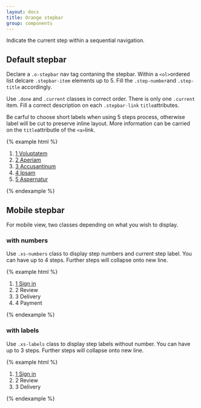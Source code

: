 ```yaml
---
layout: docs
title: Orange stepbar
group: components
---
```


Indicate the current step within a sequential navigation.

## Default stepbar

Declare a `.o-stepbar` nav tag contaning the stepbar. Within a `<ol>`ordered list delcare `.stepbar-item` elements up to 5. Fill the `.step-number`and `.step-title` accordingly.

Use `.done` and `.current` classes in correct order. There is only one `.current` item. Fill a correct description on each `.stepbar-link` `title`attributes.

Be carful to choose short labels when using 5 steps process, otherwise label will be cut to preserve inline layout. More information can be carried on the `title`attributle of the `<a>`link.

{% example html %}
<nav class="o-stepbar">
    <ol>
        <li class="done stepbar-item">
            <a class="stepbar-link" href="#" title="Step 1 : Voluptatem">
                <span class="step-number">1</span>
                <span class="step-title">Voluptatem</span>
            </a>
        </li>
        <li class="stepbar-item current">
            <a class="stepbar-link" href="#" title="Step 2 : Aperiam">
                <span class="step-number">2</span>
                <span class="step-title">Aperiam</span>
            </a>
        </li>
        <li class="stepbar-item next">
            <a class="stepbar-link" href="#" title="Step 3 : Accusantinum">
                <span class="step-number">3</span>
                <span class="step-title">Accusantinum</span>
            </a>
        </li>
        <li class="stepbar-item next">
            <a class="stepbar-link" href="#" title="Step 4 : Ipsam">
                <span class="step-number">4</span>
                <span class="step-title">Ipsam</span>
            </a>
        </li>
        <li class="stepbar-item next">
            <a class="stepbar-link" href="#" title="Step 5 : Aspernatur">
                <span class="step-number">5</span>
                <span class="step-title">Aspernatur</span>
            </a>
        </li>
    </ol>
</nav>
{% endexample %}

## Mobile stepbar

For mobile view, two classes depending on what you wish to display.

### with numbers

Use `.xs-numbers` class to display step numbers and current step label. You can have up to 4 steps. Further steps will collapse onto new line.

{% example html %}
<nav class="o-stepbar xs-numbers">
    <ol>
        <li class="current stepbar-item">
            <a class="stepbar-link" href="#" title="Step 1 : Sign in">
                <span class="step-number">1</span>
                <span class="step-title">Sign in</span>
            </a>
        </li>
        <li class="stepbar-item next">
            <div class="stepbar-link" title="Step 2 : Review">
                <span class="step-number">2</span>
                <span class="step-title">Review</span>
            </div>
        </li>
        <li class="stepbar-item next">
            <div class="stepbar-link" title="Step 3 : Delivery">
                <span class="step-number">3</span>
                <span class="step-title">Delivery</span>
            </div>
        </li>
        <li class="stepbar-item next">
            <div class="stepbar-link" title="Step 4 : Payment">
                <span class="step-number">4</span>
                <span class="step-title">Payment</span>
            </div>
        </li>
    </ol>
</nav>
{% endexample %}

### with labels

Use `.xs-labels` class to display step labels without number. You can have up to 3 steps. Further steps will collapse onto new line.

{% example html %}
<nav class="o-stepbar xs-labels">
    <ol>
        <li class="current stepbar-item">
            <a class="stepbar-link" href="#" title="Step 1 : Sign in">
                <span class="step-number">1</span>
                <span class="step-title">Sign in</span>
            </a>
        </li>
        <li class="stepbar-item next">
            <div class="stepbar-link" title="Step 2 : Review">
                <span class="step-number">2</span>
                <span class="step-title">Review</span>
            </div>
        </li>
        <li class="stepbar-item next">
            <div class="stepbar-link" title="Step 3 : Delivery">
                <span class="step-number">3</span>
                <span class="step-title">Delivery</span>
            </div>
        </li>
    </ol>
</nav>
{% endexample %}

